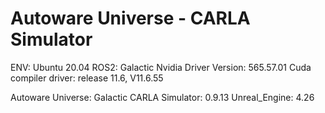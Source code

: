 # Autoware Universe - CARLA Simulator

ENV:
  Ubuntu 20.04
  ROS2: Galactic
  Nvidia Driver Version: 565.57.01 
  Cuda compiler driver: release 11.6, V11.6.55

  Autoware Universe: Galactic
  CARLA Simulator: 0.9.13
  Unreal_Engine: 4.26
